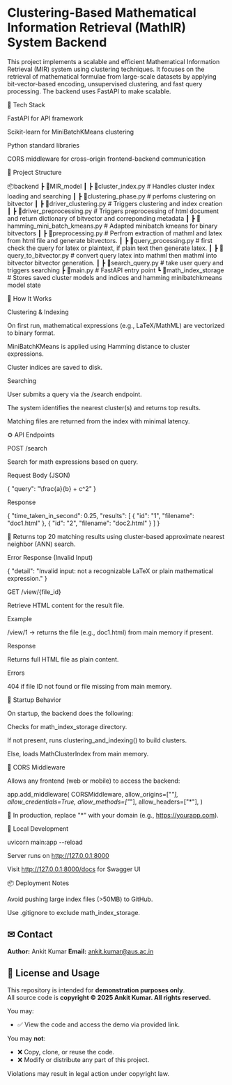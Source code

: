 # Clustering-Based Mathematical Information Retrieval (MathIR) System Backend
This project implements a scalable and efficient Mathematical Information Retrieval (MIR) system using clustering techniques. It focuses on the retrieval of mathematical formulae from large-scale datasets by applying bit-vector-based encoding, unsupervised clustering, and fast query processing. The backend uses FastAPI to make scalable. 

🔧 Tech Stack

FastAPI for API framework

Scikit-learn for MiniBatchKMeans clustering

Python standard libraries

CORS middleware for cross-origin frontend-backend communication

📁 Project Structure

📦backend
 ┣ 📂MIR_model
 ┃ ┣ 📜cluster_index.py          # Handles cluster index loading and searching
 ┃ ┣ 📜clustering_phase.py       # perfoms clustering on bitvector
 ┃ ┣ 📜driver_clustering.py      # Triggers clustering and index creation
 ┃ ┣ 📜driver_preprocessing.py   # Triggers preprocessing of html document and return dictionary of bitvector and correponding metadata
 ┃ ┣ 📜hamming_mini_batch_kmeans.py   # Adapted minibatch kmeans for binary bitvectors
 ┃ ┣ 📜preprocessing.py          # Perfrom extraction of mathml and latex from html file and generate bitvectors.
 ┃ ┣ 📜query_processing.py       # first check the query for latex or plaintext, if plain text then generate latex.
 ┃ ┣ 📜query_to_bitvector.py     # convert query latex into mathml then mathml into bitvector bitvector generation.
 ┃ ┣ 📜search_query.py           # take user query and triggers searching
 ┣ 📜main.py                     # FastAPI entry point
 ┗ 📁math_index_storage          # Stores saved cluster models and indices and hamming minibatchkmeans model state


🚀 How It Works

Clustering & Indexing

On first run, mathematical expressions (e.g., LaTeX/MathML) are vectorized to binary format.

MiniBatchKMeans is applied using Hamming distance to cluster expressions.

Cluster indices are saved to disk.

Searching

User submits a query via the /search endpoint.

The system identifies the nearest cluster(s) and returns top results.

Matching files are returned from the index with minimal latency.

⚙️ API Endpoints

POST /search

Search for math expressions based on query.

Request Body (JSON)

{
  "query": "\\frac{a}{b} + c^2"
}

Response

{
  "time_taken_in_second": 0.25,
  "results": [
    { "id": "1", "filename": "doc1.html" },
    { "id": "2", "filename": "doc2.html" }
  ]
}

🔸 Returns top 20 matching results using cluster-based approximate nearest neighbor (ANN) search.

Error Response (Invalid Input)

{
  "detail": "Invalid input: not a recognizable LaTeX or plain mathematical expression."
}

GET /view/{file_id}

Retrieve HTML content for the result file.

Example

/view/1 → returns the file (e.g., doc1.html) from main memory if present.

Response

Returns full HTML file as plain content.

Errors

404 if file ID not found or file missing from main memory.

🔄 Startup Behavior

On startup, the backend does the following:

Checks for math_index_storage directory.

If not present, runs clustering_and_indexing() to build clusters.

Else, loads MathClusterIndex from main memory.

🔐 CORS Middleware

Allows any frontend (web or mobile) to access the backend:

app.add_middleware(
    CORSMiddleware,
    allow_origins=["*"],
    allow_credentials=True,
    allow_methods=["*"],
    allow_headers=["*"],
)

🔸 In production, replace "*" with your domain (e.g., https://yourapp.com).

🧪 Local Development

uvicorn main:app --reload

Server runs on http://127.0.0.1:8000

Visit http://127.0.0.1:8000/docs for Swagger UI

📦 Deployment Notes

Avoid pushing large index files (>50MB) to GitHub.

Use .gitignore to exclude math_index_storage.

## ✉ Contact

**Author:** Ankit Kumar
**Email:** [ankit.kumar@aus.ac.in](mailto:ankit.kumar@aus.ac.in)


## 🚫 License and Usage

This repository is intended for **demonstration purposes only**.  
All source code is **copyright © 2025 Ankit Kumar. All rights reserved.**

You may:
- ✅ View the code and access the demo via provided link.

You may **not**:
- ❌ Copy, clone, or reuse the code.
- ❌ Modify or distribute any part of this project.

Violations may result in legal action under copyright law.


